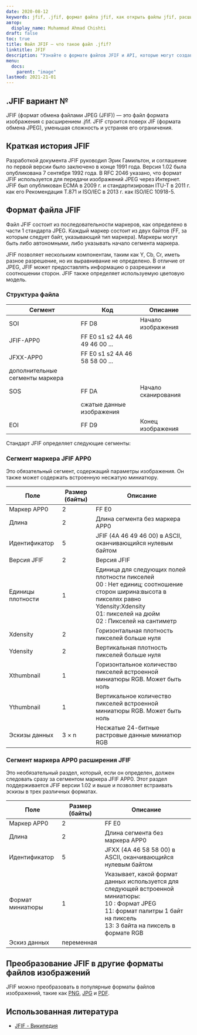 ```yaml
---
date: 2020-08-12
keywords: jfif, .jfif, формат файла jfif, как открыть файлы jfif, расширение .jfif, расширение jfif
автор:
  display_name: Muhammad Ahmad Chishti
draft: false
toc: true
title: Файл JFIF — что такое файл .jfif?
linktitle: JFIF
description: "Узнайте о формате файлов JFIF и API, которые могут создавать и открывать файлы JFIF."
menu:
  docs:
    parent: "image"
lastmod: 2021-21-01
---
```


## .JFIF вариант №

JFIF (формат обмена файлами JPEG (JFIF)) — это файл формата изображения с расширением .jfif. JFIF строится поверх JIF (формата обмена JPEG), уменьшая сложность и устраняя его ограничения.

## Краткая история JFIF

Разработкой документа JFIF руководил Эрик Гамильтон, и соглашение по первой версии было заключено в конце 1991 года. Версия 1.02 была опубликована 7 сентября 1992 года. В RFC 2046 указано, что формат JFIF используется для передачи изображений JPEG через Интернет. JFIF был опубликован ECMA в 2009 г. и стандартизирован ITU-T в 2011 г. как его Рекомендация T.871 и ISO/IEC в 2013 г. как ISO/IEC 10918-5.

## Формат файла JFIF ##

Файл JFIF состоит из последовательности маркеров, как определено в части 1 стандарта JPEG. Каждый маркер состоит из двух байтов (FF, за которым следует байт, указывающий тип маркера). Маркеры могут быть либо автономными, либо указывать начало сегмента маркера.

JFIF позволяет нескольким компонентам, таким как Y, Cb, Cr, иметь разное разрешение, но их выравнивание не определено. В отличие от JPEG, JFIF может предоставлять информацию о разрешении и соотношении сторон. JFIF также определяет используемую цветовую модель.

### Структура файла ##

|Сегмент|Код|Описание|
|---|---|---|
|SOI|FF D8|Начало изображения|
|JFIF-APP0|FF E0 s1 s2 4A 46 49 46 00 ...||
|JFXX-APP0|FF E0 s1 s2 4A 46 58 58 00 ...||
|дополнительные сегменты маркера|
|SOS|FF DA|Начало сканирования|
||сжатые данные изображения||
|EOI|FF D9|Конец изображения|

Стандарт JFIF определяет следующие сегменты:

### Сегмент маркера JFIF APP0 ###

Это обязательный сегмент, содержащий параметры изображения. Он также может содержать встроенную несжатую миниатюру.

|Поле|Размер (байты)|Описание|
|---|---|---|
|Маркер APP0|2|FF E0|
|Длина|2|Длина сегмента без маркера APP0|
|Идентификатор|5|JFIF (4A 46 49 46 00) в ASCII, оканчивающийся нулевым байтом|
|Версия JFIF|2|Версия JFIF|
|Единицы плотности|1|Единица для следующих полей плотности пикселей</br> 00 : Нет единиц; соотношение сторон ширина:высота в пикселях равно Ydensity:Xdensity</br> 01: пикселей на дюйм</br> 02 : Пикселей на сантиметр |
|Xdensity|2|Горизонтальная плотность пикселей больше нуля|
|Ydensity|2|Вертикальная плотность пикселей больше нуля|
|Xthumbnail|1|Горизонтальное количество пикселей встроенной миниатюры RGB. Может быть ноль|
|Ythumbnail|1|Вертикальное количество пикселей встроенной миниатюры RGB. Может быть ноль|
|Эскизы данных|3 × n|Несжатые 24-битные растровые данные миниатюр RGB|

### Сегмент маркера APP0 расширения JFIF ###

Это необязательный раздел, который, если он определен, должен следовать сразу за сегментом маркера JFIF APP0. Этот раздел поддерживается JFIF версии 1.02 и выше и позволяет встраивать эскизы в трех различных форматах.

|Поле|Размер (байты)|Описание|
|---|---|---|
|Маркер APP0|2|FF E0|
|Длина|2|Длина сегмента без маркера APP0|
|Идентификатор|5|JFXX (4A 46 58 58 00) в ASCII, оканчивающийся нулевым байтом|
|Формат миниатюры|1|Указывает, какой формат данных используется для следующей встроенной миниатюры:</br> 10 : Формат JPEG</br> 11: формат палитры 1 байт на пиксель</br> 13: 3 байта на пиксель в формате RGB|
|Эскиз данных|переменная||

## Преобразование JFIF в другие форматы файлов изображений

JFIF можно преобразовать в популярные форматы файлов изображений, такие как [PNG](/ru/image/png/), [JPG](/ru/image/jpg/) и [PDF](/ru/pdf/).

## Использованная литература ##

- [JFIF - Википедия](https://en.wikipedia.org/wiki/JPEG_File_Interchange_Format#History)

